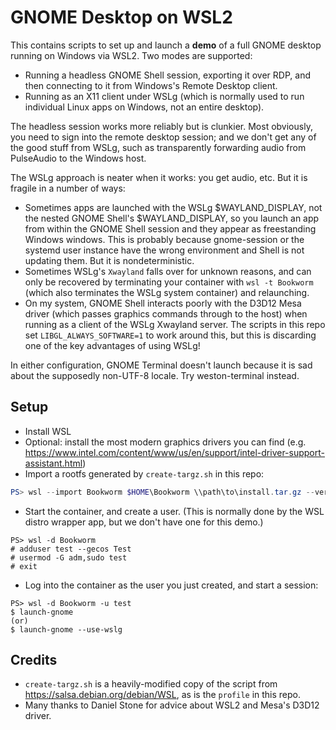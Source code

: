 # GNOME Desktop on WSL2

This contains scripts to set up and launch a **demo** of a full GNOME desktop running on Windows via WSL2. Two modes are supported:

- Running a headless GNOME Shell session, exporting it over RDP, and then connecting to it from Windows's Remote Desktop client.
- Running as an X11 client under WSLg (which is normally used to run individual Linux apps on Windows, not an entire desktop).

The headless session works more reliably but is clunkier. Most obviously, you need to sign into the remote desktop session; and we don't get any of the good stuff from WSLg, such as transparently forwarding audio from PulseAudio to the Windows host.

The WSLg approach is neater when it works: you get audio, etc. But it is fragile in a number of ways:

- Sometimes apps are launched with the WSLg $WAYLAND_DISPLAY, not the nested GNOME Shell's $WAYLAND_DISPLAY, so you launch an app from within the GNOME Shell session and they appear as freestanding Windows windows. This is probably because gnome-session or the systemd user instance have the wrong environment and Shell is not updating them. But it is nondeterministic.
- Sometimes WSLg's `Xwayland` falls over for unknown reasons, and can only be recovered by terminating your container with `wsl -t Bookworm` (which also terminates the WSLg system container) and relaunching.
- On my system, GNOME Shell interacts poorly with the D3D12 Mesa driver (which passes graphics commands through to the host) when running as a client of the WSLg Xwayland server. The scripts in this repo set `LIBGL_ALWAYS_SOFTWARE=1` to work around this, but this is discarding one of the key advantages of using WSLg!

In either configuration, GNOME Terminal doesn't launch because it is sad about the supposedly non-UTF-8 locale. Try weston-terminal instead.

## Setup

- Install WSL
- Optional: install the most modern graphics drivers you can find (e.g. https://www.intel.com/content/www/us/en/support/intel-driver-support-assistant.html)
- Import a rootfs generated by `create-targz.sh` in this repo:

```powershell
PS> wsl --import Bookworm $HOME\Bookworm \\path\to\install.tar.gz --version 2
```

- Start the container, and create a user. (This is normally done by the WSL distro wrapper app, but we don't have one for this demo.)

```
PS> wsl -d Bookworm
# adduser test --gecos Test
# usermod -G adm,sudo test
# exit
```

- Log into the container as the user you just created, and start a session:

```
PS> wsl -d Bookworm -u test
$ launch-gnome
(or)
$ launch-gnome --use-wslg
```

## Credits

- `create-targz.sh` is a heavily-modified copy of the script from https://salsa.debian.org/debian/WSL, as is the `profile` in this repo.
- Many thanks to Daniel Stone for advice about WSL2 and Mesa's D3D12 driver.